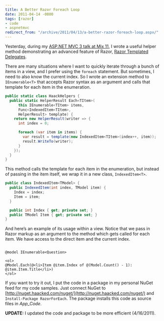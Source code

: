 ```yaml
---
title: A Better Razor Foreach Loop
date: 2011-04-14 -0800
tags: [razor]
- code
- aspnetmvc
redirect_from: "/archive/2011/04/13/a-better-razor-foreach-loop.aspx/"
---
```


Yesterday, during my [ASP.NET MVC 3 talk at Mix
11](http://channel9.msdn.com/events/MIX/MIX11/FRM03 "ASP.NET MVC 3 The Time Is Now"),
I wrote a useful helper method demonstrating an advanced feature of
Razor, [Razor Templated
Delegates](https://haacked.com/archive/2011/02/27/templated-razor-delegates.aspx "Templated Razor Templates").

There are many situations where I want to quickly iterate through a
bunch of items in a view, and I prefer using the `foreach` statement.
But sometimes, I need to also know the current index. So I wrote an
extension method to `IEnumerable<T>` that accepts Razor syntax as an
argument and calls that template for each item in the enumeration.

```csharp
public static class HaackHelpers {
  public static HelperResult Each<TItem>(
      this IEnumerable<TItem> items, 
      Func<IndexedItem<TItem>, 
      HelperResult> template) {
    return new HelperResult(writer => {
      int index = 0;

      foreach (var item in items) {
        var result = template(new IndexedItem<TItem>(index++, item));
        result.WriteTo(writer);
      }
    });
  }
}
```

This method calls the template for each item in the enumeration, but
instead of passing in the item itself, we wrap it in a new class,
`IndexedItem<T>`.

```csharp
public class IndexedItem<TModel> {
  public IndexedItem(int index, TModel item) {
    Index = index;
    Item = item;
  }

  public int Index { get; private set; }
  public TModel Item { get; private set; }
}
```

And here’s an example of its usage within a view. Notice that we pass in
Razor markup as an argument to the method which gets called for each
item. We have access to the direct item and the current index.

<pre class="csharpcode"><code>
<span class="asp">@</span>model IEnumerable&lt;Question&gt;

&lt;ol&gt;
<span class="asp">@</span>Model.Each(<span class="asp">@</span>&lt;li&gt;Item <span class="asp">@</span>item.Index of <span class="asp">@</span>(Model.Count() - 1): <span class="asp">@</span>item.Item.Title&lt;/li&gt;)
&lt;/ol&gt;</code></pre>

If you want to try it out, I put the code in a package in my personal
NuGet feed for my code samples. Just connect NuGet to
[http://nuget.haacked.com/nuget/](http://nuget.haacked.com/nuget/) and
`Install-Package RazorForEach`. The package installs this code as source
files in *App\_Code*.

**UPDATE:** I updated the code and package to be more efficient
(4/16/2011).


